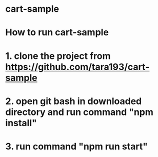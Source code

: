 # cart-sample
# How to run cart-sample
# 1. clone the project from https://github.com/tara193/cart-sample
# 2. open git bash in downloaded directory and run command "npm install"
# 3. run command  "npm run start"

